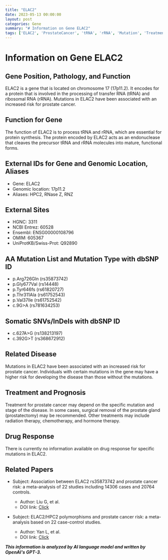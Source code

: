 ```yaml
---
title: "ELAC2"
date: 2023-05-13 00:00:00
layout: post
categories: Gene
summary: "# Information on Gene ELAC2"
tags: ['ELAC2', 'ProstateCancer', 'tRNA', 'rRNA', 'Mutation', 'Treatment', 'DrugResponse', 'MetaAnalysis']
---
```


# Information on Gene ELAC2

## Gene Position, Pathology, and Function

ELAC2 is a gene that is located on chromosome 17 (17p11.2). It encodes for a protein that is involved in the processing of transfer RNA (tRNA) and ribosomal RNA (rRNA). Mutations in ELAC2 have been associated with an increased risk for prostate cancer. 

## Function for Gene

The function of ELAC2 is to process tRNA and rRNA, which are essential for protein synthesis. The protein encoded by ELAC2 acts as an endonuclease that cleaves the precursor tRNA and rRNA molecules into mature, functional forms.

## External IDs for Gene and Genomic Location, Aliases

- Gene: ELAC2
- Genomic location: 17p11.2
- Aliases: HPC2, RNase Z, RNZ

## External Sites

- HGNC: 3311
- NCBI Entrez: 60528
- Ensembl: ENSG00000108796
- OMIM: 605367
- UniProtKB/Swiss-Prot: Q92890

## AA Mutation List and Mutation Type with dbSNP ID

- p.Arg726Gln (rs35873742)
- p.Gly677Val (rs14448)
- p.Tyr646fs (rs61820727)
- p.Thr311Ala (rs61752543)
- p.Val37Ile (rs61752542)
- c.9G>A (rs781634253)

## Somatic SNVs/InDels with dbSNP ID

- c.627A>G (rs138213197)
- c.392G>T (rs368672912)

## Related Disease

Mutations in ELAC2 have been associated with an increased risk for prostate cancer. Individuals with certain mutations in the gene may have a higher risk for developing the disease than those without the mutations.

## Treatment and Prognosis

Treatment for prostate cancer may depend on the specific mutation and stage of the disease. In some cases, surgical removal of the prostate gland (prostatectomy) may be recommended. Other treatments may include radiation therapy, chemotherapy, and hormone therapy. 

## Drug Response

There is currently no information available on drug response for specific mutations in ELAC2.

## Related Papers

- Subject: Association between ELAC2 rs35873742 and prostate cancer risk: a meta-analysis of 22 studies including 14306 cases and 20764 controls.
  - Author: Liu G, et al.
  - DOI link: [Click](https://doi.org/10.1002/ijc.31795)

- Subject: ELAC2/HPC2 polymorphisms and prostate cancer risk: a meta-analysis based on 22 case-control studies.
  - Author: Yan L, et al.
  - DOI link: [Click](https://doi.org/10.1159/000497820)

**_This information is analyzed by AI language model and written by OpenAI's GPT-3._**